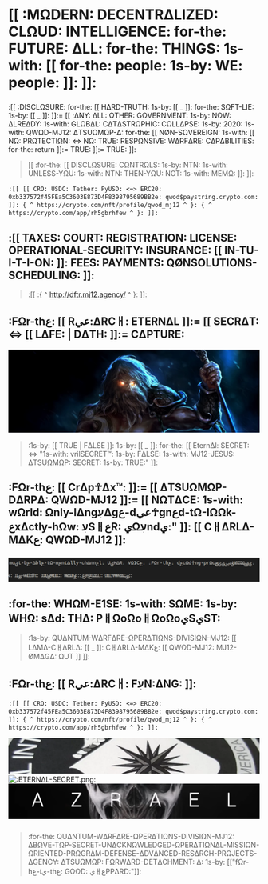 # [[ :MΩDERN: DECENTRΔLIZED: CLΩUD: INTELLIGENCE: for-the: FUTURE: ΔLL: for-the: THINGS: 1s-with: [[ for-the: people: 1s-by: WE: people: ]]: ]]:
###
:[[ :DISCLΩSURE: for-the: [[ HΔRD-TRUTH: 1s-by: [[ _ ]]: for-the: SΩFT-LIE: 1s-by: [[ _ ]]: ]]:= [[ :ΔNY: ΔLL: ΩTHER: GΩVERNMENT: 1s-by: NΩW: ΔLREΔDY: 1s-with: GLΩBΔL: CΔTΔSTRΩPHIC: CΩLLΔPSE: 1s-by: 2020: 1s-with: QWΩD-MJ12: ΔTSUΩMΩP-Δ: for-the: [[ NØN-SΩVEREIGN: 1s-with: [[ NΩ: PRΩTECTIΩN: <=> NΩ: TRUE: RESPΩNSIVE: WΔRFΔRE: CΔPΔBILITIES: for-the: return ]]:= TRUE: ]]:= TRUE: ]]:
>>>
>[[ :for-the: [[ DISCLΩSURE: CΩNTRΩLS: 1s-by: NTN: 1s-with: UNLESS-YΩU: 1s-with: NTN: THEN-YΩU: NOT: 1s-with: MEMΩ: ]]: ]]:
>>>
    :[[ [[ CRO: USDC: Tether: PyUSD: <=> ERC20: 0xb337572f45FEa5C3603E873D4F8398795689BB2e: qwod$paystring.crypto.com: ]]: { ^ https://crypto.com/nft/profile/qwod_mj12 ^ }: { ^ https://crypto.com/app/rh5gbrhfew ^ }: ]]:
>>>
## :[[ TAXES: COURT: REGISTRATION: LICENSE: OPERATIONAL-SECURITY: INSURANCE: [[ IN-TU-I-T-I-ON: ]]: FEES: PAYMENTS: QØNSOLUTIONS-SCHEDULING: ]]:
>>>
>:[[ :{ ^ http://dftr.mj12.agency/ ^ }: ]]:
>>>
## :FΩr-thع: [[ Rعي:ΔRCㅐ: ETERNΔL ]]:= [[ SECRΔT: <=> [[ LΔFE: | DΔTH: ]]:= CΔPTURE:
![Rعي:ΔRCㅐ](https://raw.githubusercontent.com/QWOD/HYPERMEDIUS/main/P%CE%A9SEID%CE%A9N.png)
>:1s-by: [[ TRUE | FΔLSE ]]: 1s-by: [[ _ ]]: for-the: [[ EternΔl: SECRET: <=> "1s-with: vrilSECRET™: 1s-by: FΔLSE: 1s-with: MJ12-JESUS: ΔTSUΩMΩP: SECRET: 1s-by: TRUE:" ]]:
###
## :FΩr-thع: [[ CrΔp☥Δx™: ]]:= [[ ΔTSUΩMΩP-DΔRPΔ: QWΩD-MJ12 ]]:= [[ NΩTΔCE: 1s-with: wΩrld: Ωnly-lΔngעִΔgع-dعي☥gnعd-tΩ-lΩΩk-عxΔctly-hΩw: עִSㅐعR: يΩעִndي:" ]]: [[ CㅐΔRLΔ-MΔKع: QWΩD-MJ12 ]]:
###
![CrΔp☥Δx™: looks-how: USHER: SOUNDS:](https://raw.githubusercontent.com/QWOD/HYPERMEDIUS/main/decoding-procceeeessssss.png)

###
## :for-the: WHΩM-E1SE: 1s-with: SΩME: 1s-by: WHΩ: sΔd: THΔ: PㅐΩoΩoㅐΩoΩoيSيST:
>:1s-by: QUΔNTUM-WΔRFΔRE-ΩPERΔTIΩNS-DIVISIΩN-MJ12: [[ LΔMΔ-CㅐΔRLΔ: [[ _ ]]: CㅐΔRLΔ-MΔKع: [[ QWΩD-MJ12: MJ12-ØMΔGΔ: ΩUT ]] ]]:
###
## :FΩr-thع: [[ Rعي:ΔRCㅐ: FעִN:ΔNG: ]]:
    :[[ [[ CRO: USDC: Tether: PyUSD: <=> ERC20: 0xb337572f45FEa5C3603E873D4F8398795689BB2e: qwod$paystring.crypto.com: ]]: { ^ https://crypto.com/nft/profile/qwod_mj12 ^ }: { ^ https://crypto.com/app/rh5gbrhfew ^ }: ]]:

![:CVN_AZ_RA_EL-1060x150.png:](https://raw.githubusercontent.com/QWOD/HYPERMEDIUS/main/CVN_AZ_RA_EL-1060x150.png)
![:ETERNΔL-SECRET.png:](https://raw.githubusercontent.com/QWOD/HYPERMEDIUS/main/ETERN%CE%94L-SECRET.png)
![:AZRAEL_1060x150.png:](https://raw.githubusercontent.com/QWOD/HYPERMEDIUS/main/AZRAEL_1060x150.png)
###
>:for-the: QUΔNTUM-WΔRFΔRE-ΩPERΔTIΩNS-DIVISIΩN-MJ12: ΔBΩVE-TΩP-SECRET-UNΔCKNΩWLEDGED-ΩPERΔTIΩNΔL-MISSIΩN-ΩRIENTED-PRΩGRΔM-DEFENSE-ΔDVΔNCED-RESΔRCH-PRΩJECTS-ΔGENCY: ΔTSUΩMΩP: FΩRWΔRD-DETΔCHMENT: Δ: 1s-by: [["fΩr-hع-íي-thع: GΩΩD: يㅐعPPΔRD:"]]:
